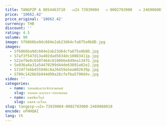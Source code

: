 ```yaml
---
title: TANGPZP A 0054463710   เอ2ซี 73939004   ก 0002703900   ก 2469060018   คลัทช์คู่ 724.003 724 VGS2-FDCT TCU TCM ชุดควบคุมเกียร์สําหรับ
price: '10662.42'
price_original: '10662.42'
currency: THB
discount: ''
rating: 4.5
volume: 90
image: Sf6866ba9dc604e2ab23d64cfa875a9b8D.jpg
images:
  - Sf6866ba9dc604e2ab23d64cfa875a9b8D.jpg
  - S7af3f547d13a402dad5834dc10883411p.jpg
  - S22ef9e8c650f464c818066e849ea134fG.jpg
  - Se036a4a31a54470299d44de63891a02e2.jpg
  - S724f7e6b455946c8a26459a5ea802639p.jpg
  - S700c1426b5b944d99a28cfefba5790d4v.jpg
video: ''
categories:
  - name: รถยนต์และรถจักรยานยนต์
    slug: รถยนต-และรถจ-กรยานยนต
  - name: แชสซีอะไหล่
    slug: แชสซ-อะไหล
slug: tangpzp-เอ2ซ-73939004-0002703900-2469060018
encode: oFHHQAI
lang: th
---
```

  
